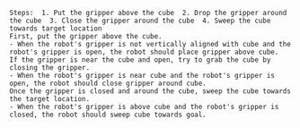 
    Steps:  1. Put the gripper above the cube  2. Drop the gripper around the cube  3. Close the gripper around the cube  4. Sweep the cube towards target location
    First, put the gripper above the cube.
    - When the robot's gripper is not vertically aligned with cube and the robot's gripper is open, the robot should place gripper above cube.
    If the gripper is near the cube and open, try to grab the cube by closing the gripper.
    - When the robot's gripper is near cube and the robot's gripper is open, the robot should close gripper around cube.
    Once the gripper is closed and around the cube, sweep the cube towards the target location.
    - When the robot's gripper is above cube and the robot's gripper is closed, the robot should sweep cube towards goal.